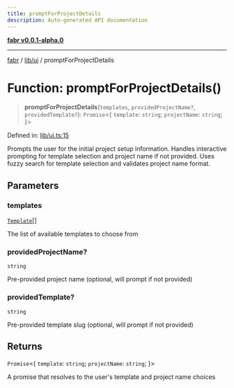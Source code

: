 ```yaml
---
title: promptForProjectDetails
description: Auto-generated API documentation
---
```


[**fabr v0.0.1-alpha.0**](../../../README.md)

***

[fabr](../../../README.md) / [lib/ui](../README.md) / promptForProjectDetails

# Function: promptForProjectDetails()

> **promptForProjectDetails**(`templates`, `providedProjectName?`, `providedTemplate?`): `Promise`\<\{ `template`: `string`; `projectName`: `string`; \}\>

Defined in: [lib/ui.ts:15](https://github.com/yashjawale/fabr/blob/main/src/lib/ui.ts#L15)

Prompts the user for the initial project setup information.
Handles interactive prompting for template selection and project name if not provided.
Uses fuzzy search for template selection and validates project name format.

## Parameters

### templates

[`Template`](../../../types/templates/interfaces/Template.md)[]

The list of available templates to choose from

### providedProjectName?

`string`

Pre-provided project name (optional, will prompt if not provided)

### providedTemplate?

`string`

Pre-provided template slug (optional, will prompt if not provided)

## Returns

`Promise`\<\{ `template`: `string`; `projectName`: `string`; \}\>

A promise that resolves to the user's template and project name choices
